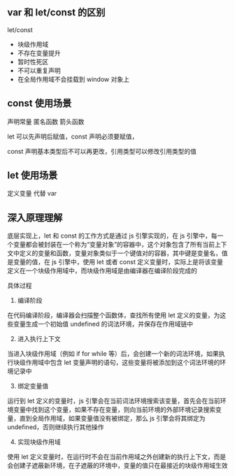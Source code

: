 ## var 和 let/const 的区别

let/const

- 块级作用域
- 不存在变量提升
- 暂时性死区
- 不可以重复声明
- 在全局作用域不会挂载到 window 对象上

## const 使用场景

声明常量 匿名函数 箭头函数

let 可以先声明后赋值，const 声明必须要赋值，

const 声明基本类型后不可以再更改，引用类型可以修改引用类型的值

## let 使用场景

定义变量 代替 var

## 深入原理理解

底层实现上，let 和 const 的工作方式是通过 js 引擎实现的，在 js 引擎中，每一个变量都会被封装在一个称为“变量对象”的容器中，这个对象包含了所有当前上下文中定义的变量和函数，变量对象类似于一个键值对的容器，其中键是变量名，值是变量的值，在 js 引擎中，使用 let 或者 const 定义变量时，实际上是将该变量定义在一个块级作用域中，而块级作用域是由编译器在编译阶段完成的

具体过程

1. 编译阶段

在代码编译阶段，编译器会扫描整个函数体，查找所有使用 let 定义的变量，为这些变量生成一个初始值 undefined 的词法环境，并保存在作用域链中

2. 进入执行上下文

当进入块级作用域（例如 if for while 等）后，会创建一个新的词法环境，如果执行块级作用域中包含 let 变量声明的语句，这些变量将被添加到这个词法环境的环境记录中

3. 绑定变量值

运行到 let 定义的变量时，js 引擎会在当前词法环境搜索该变量，首先会在当前环境变量中找到这个变量，如果不存在变量，则向当前环境的外部环境记录搜索变量，直到全局作用域，如果变量值没有被绑定，那么 js 引擎会将其绑定为 undefined，否则继续执行其他操作

4. 实现块级作用域

使用 let 定义变量时，在运行时不会在当前作用域之外创建新的执行上下文，而是会创建子遮蔽新环境，在子遮蔽的环境中，变量的值只在最接近的块级作用域生效
